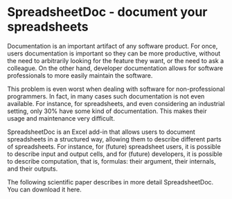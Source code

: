 # SpreadsheetDoc - document your spreadsheets

Documentation is an important artifact of any software product. 
For once, users documentation is important so they can be more productive, 
without the need to arbitrarily looking for the feature they want, or the need to ask a colleague. On the other hand, developer documentation allows for software professionals to more easily maintain the software.

This problem is even worst when dealing with software for non-professional programmers. In fact, in many cases such documentation is not even available. For instance, for spreadsheets, and even considering an industrial setting, only 30% have some kind of documentation. This makes their usage and maintenance very difficult.

SpreadsheetDoc is an Excel add-in that allows users to document spreadsheets in a structured way, allowing them to describe different parts of spreadsheets. For instance, for (future) spreadsheet users, it is possible to describe input and output cells, and for (future) developers, it is possible to describe computation, that is, formulas: their argument, their internals, and their outputs.

The following scientific paper describes in more detail SpreadsheetDoc. You can download it here.
